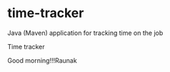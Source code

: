 # time-tracker
Java (Maven) application for tracking time on the job

Time tracker

Good morning!!!Raunak
